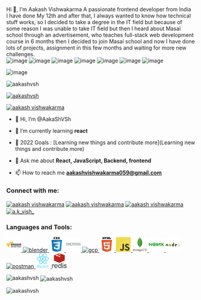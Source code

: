 Hi 👋, I'm Aakash Vishwakarma
A passionate frontend developer from India<br/>
I have done My 12th and after that, I always wanted to know how technical stuff works, so I decided to take a degree in the IT field but because of some reason I was unable to take IT field but then I heard about Masai school through an advertisement, who teaches full-stack web development course in 6 months then I decided to join Masai school and now I have done lots of projects, assignment in this few months and waiting for more new challenges.<br/>
![image](https://camo.githubusercontent.com/24eeb6d6622812ec39091621f4a9aa5a6b5cdf62c760a7ab7de18a995725bf32/68747470733a2f2f696d672e736869656c64732e696f2f62616467652f48746d6c2d48544d4c2d62726f776e)
![image](https://camo.githubusercontent.com/c173e995b859dfcee97b51f1a9469ce034a4b92c43aea7bf094e1aa3411fef9c/68747470733a2f2f696d672e736869656c64732e696f2f62616467652f4373732d4353532d7768697465)
![image](https://camo.githubusercontent.com/2a071e7bb23dfc64968fe901d49585785a2ef43e960c67138bead1728330bcdb/68747470733a2f2f696d672e736869656c64732e696f2f62616467652f4a532d4a6176617363726970742d726564)
![image](https://camo.githubusercontent.com/0853f0a224aafbd22288a4be0377b3b37d1bf0c2acffc342af740de4dae0d41d/68747470733a2f2f696d672e736869656c64732e696f2f62616467652f52656163742d52656163742d626c7565)
![image](https://camo.githubusercontent.com/30d1b48df808d7383f785e777531870f67014354f0548915e6ed88c041e97791/68747470733a2f2f696d672e736869656c64732e696f2f62616467652f4e6f64652d6e6f64652d677265656e)
![image](https://camo.githubusercontent.com/bf93f99a6399e6f009768ce98c9995752f5f7e4592ad1cd4a24a2f5c0275f12b/68747470733a2f2f696d672e736869656c64732e696f2f62616467652f657870726573732d457870726573732d626c756576696f6c6574)
![image](https://camo.githubusercontent.com/275811cb92958092034ab13e5d70f511fe52c4f1af9e8bbaa475bccf2a88829e/68747470733a2f2f696d672e736869656c64732e696f2f62616467652f4d6f6e676f64622d6d6f6e676f64622d627269676874677265656e)


   ![image](https://img.freepik.com/free-vector/programmer-hacker-bedroom-with-computer_107791-2872.jpg?size=626&ext=jpg&ga=GA1.2.1382233244.1650354116)
<p align="left"> <img src="https://komarev.com/ghpvc/?username=aakashvsh&label=Profile%20views&color=0e75b6&style=flat" alt="aakashvsh" /> </p>

<p align="left"> <a href="https://github.com/ryo-ma/github-profile-trophy"><img src="https://github-profile-trophy.vercel.app/?username=aakashvsh" alt="aakashvsh" /></a> </p>

<p align="left"> <a href="https://twitter.com/aakash vishwakarma" target="blank"><img src="https://img.shields.io/twitter/follow/aakash vishwakarma?logo=twitter&style=for-the-badge" alt="aakash vishwakarma" /></a> </p>

- 👋 Hi, I’m @AakaShVSh

- 🌱 I’m currently learning **react**

- 🥅 2022 Goals : [Learning new things and contribute more](Learning new things and contribute more)

- 💬 Ask me about **React, JavaScript, Backend, frontend**

- 📫 How to reach me **aakashvishwakarma059@gmail.com**

<h3 align="left">Connect with me:</h3>
<p align="left">
<a href="https://twitter.com/aakash vishwakarma" target="blank"><img align="center" src="https://raw.githubusercontent.com/rahuldkjain/github-profile-readme-generator/master/src/images/icons/Social/twitter.svg" alt="aakash vishwakarma" height="30" width="40" /></a>
<a href="https://linkedin.com/in/aakash vishwakarma" target="blank"><img align="center" src="https://raw.githubusercontent.com/rahuldkjain/github-profile-readme-generator/master/src/images/icons/Social/linked-in-alt.svg" alt="aakash vishwakarma" height="30" width="40" /></a>
<a href="https://fb.com/aakash vishwakarma" target="blank"><img align="center" src="https://raw.githubusercontent.com/rahuldkjain/github-profile-readme-generator/master/src/images/icons/Social/facebook.svg" alt="aakash vishwakarma" height="30" width="40" /></a>
<a href="https://instagram.com/a.k_vish_" target="blank"><img align="center" src="https://raw.githubusercontent.com/rahuldkjain/github-profile-readme-generator/master/src/images/icons/Social/instagram.svg" alt="a.k_vish_" height="30" width="40" /></a>
</p>

<h3 align="left">Languages and Tools:</h3>
<p align="left"> <a href="https://aws.amazon.com" target="_blank" rel="noreferrer"> <img src="https://raw.githubusercontent.com/devicons/devicon/master/icons/amazonwebservices/amazonwebservices-original-wordmark.svg" alt="aws" width="40" height="40"/> </a> <a href="https://www.blender.org/" target="_blank" rel="noreferrer"> <img src="https://download.blender.org/branding/community/blender_community_badge_white.svg" alt="blender" width="40" height="40"/> </a> <a href="https://www.w3schools.com/css/" target="_blank" rel="noreferrer"> <img src="https://raw.githubusercontent.com/devicons/devicon/master/icons/css3/css3-original-wordmark.svg" alt="css3" width="40" height="40"/> </a> <a href="https://expressjs.com" target="_blank" rel="noreferrer"> <img src="https://raw.githubusercontent.com/devicons/devicon/master/icons/express/express-original-wordmark.svg" alt="express" width="40" height="40"/> </a> <a href="https://cloud.google.com" target="_blank" rel="noreferrer"> <img src="https://www.vectorlogo.zone/logos/google_cloud/google_cloud-icon.svg" alt="gcp" width="40" height="40"/> </a> <a href="https://www.w3.org/html/" target="_blank" rel="noreferrer"> <img src="https://raw.githubusercontent.com/devicons/devicon/master/icons/html5/html5-original-wordmark.svg" alt="html5" width="40" height="40"/> </a> <a href="https://developer.mozilla.org/en-US/docs/Web/JavaScript" target="_blank" rel="noreferrer"> <img src="https://raw.githubusercontent.com/devicons/devicon/master/icons/javascript/javascript-original.svg" alt="javascript" width="40" height="40"/> </a> <a href="https://www.mongodb.com/" target="_blank" rel="noreferrer"> <img src="https://raw.githubusercontent.com/devicons/devicon/master/icons/mongodb/mongodb-original-wordmark.svg" alt="mongodb" width="40" height="40"/> </a> <a href="https://www.nginx.com" target="_blank" rel="noreferrer"> <img src="https://raw.githubusercontent.com/devicons/devicon/master/icons/nginx/nginx-original.svg" alt="nginx" width="40" height="40"/> </a> <a href="https://nodejs.org" target="_blank" rel="noreferrer"> <img src="https://raw.githubusercontent.com/devicons/devicon/master/icons/nodejs/nodejs-original-wordmark.svg" alt="nodejs" width="40" height="40"/> </a> <a href="https://postman.com" target="_blank" rel="noreferrer"> <img src="https://www.vectorlogo.zone/logos/getpostman/getpostman-icon.svg" alt="postman" width="40" height="40"/> </a> <a href="https://reactjs.org/" target="_blank" rel="noreferrer"> <img src="https://raw.githubusercontent.com/devicons/devicon/master/icons/react/react-original-wordmark.svg" alt="react" width="40" height="40"/> </a> <a href="https://redis.io" target="_blank" rel="noreferrer"> <img src="https://raw.githubusercontent.com/devicons/devicon/master/icons/redis/redis-original-wordmark.svg" alt="redis" width="40" height="40"/> </a> </p>

<p><img align="left" src="https://github-readme-stats.vercel.app/api/top-langs?username=aakashvsh&show_icons=true&locale=en&layout=compact" alt="aakashvsh" /></p>

<p>&nbsp;<img align="center" src="https://github-readme-stats.vercel.app/api?username=aakashvsh&show_icons=true&locale=en" alt="aakashvsh" /></p>

<p><img align="center" src="https://github-readme-streak-stats.herokuapp.com/?user=aakashvsh&" alt="aakashvsh" /></p>
